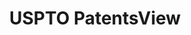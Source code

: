 ---
layout: default
bigquery: https://console.cloud.google.com/bigquery?p=patents-public-data&d=patentsview&page=dataset
citation: Attribution should be given to PatentsView for use, distribution, or derivative
  works.
code: https://github.com/CSSIP-AIR/PatentsView-Code-Snippets/
contributors: USPTO
cost: None
description: 'PatentsView includes US patent data including raw data (summaries, applications,
  pregrant applications), disambugations of inventors and assignees, and inventor
  gender estimates.  Also foreign priority data, # of figures and sheets, and government
  interest statements.'
documentation: https://patentsview.org/query/builder-faqs
last_edit: 04/11/2022, 11:23:57
location: https://patentsview.org/
maintained_by: USPTO
record_creation_timestamp: 12/2/2020 17:20:46
schema_fields:
- level_three
- classification_value
- f371_date
- kind
- subclass_id
- disamb_inventor_id_20200331
- organization
- symbol_position
- disamb_inventor_id_20170307
- term_grant
- ipc_class
- group_id
- name_first
- disamb_inventor_id_20200630
- term_disclaimer
- _371_date
- disamb_assignee_id_20181127
- role
- sector_title
- num_claims
- assignee_id
- country_transformed
- subgroup_id
- citation_id
- rule_47
- state
- organization_id
- deceased
- latitude
- id
- disamb_inventor_id_20191231
- location_id
- disamb_assignee_id_20191008
- f102_date
- length
- subclass
- publication_number
- level_two
- disamb_assignee_id_20200929
- disamb_assignee_id_20191231
- patent_id
- dependent
- level_one
- disamb_inventor_id_20171003
- main_group
- disamb_inventor_id_20171226
- disamb_assignee_id_20200331
- classification_level
- text
- title
- classification_status
- rel_id
- type
- disamb_assignee_id_20200630
- disamb_inventor_id_20180528
- reldocno
- num_figures
- rawassignee_id
- disamb_assignee_id_20190820
- disclaimer_date
- rawlocation_id
- category
- ipc_version_indicator
- filename
- uuid
- disamb_inventor_id_20200929
- term_extension
- lawyer_id
- disamb_inventor_id_20170808
- state_fips
- disamb_inventor_id_20181127
- num_sheets
- action_date
- county_fips
- city
- application_id
- sequence
- disamb_inventor_id_20201229
- male
- longitude
- attribution_status
- date
- relkind
- county
- withdrawn
- num
- subsection_id
- disamb_inventor_id_20191008
- number
- applicant_type
- name_last
- category_id
- status
- field_id
- exemplary
- disamb_assignee_id_20190312
- subcategory_id
- contract_award_number
- field_title
- rawinventor_id
- country
- inventor_id
- abstract
- name
- classification_data_source
- section
- doc_type
- doctype
- _102_date
- group
- male_flag
- mainclass_id
- latlong
- series_code
- gi_statement
- designation
- variety
- disamb_inventor_id_20190312
- disamb_inventor_id_20190820
- latin_name
- subgroup
- lapse_of_patent
- section_id
- lname
- fname
shortname: patentsview
tags:
- disambiguation
- United States
- gender
terms_of_use: Creative Commons Attribution 4.0 International License.
timeframe: 1963-1999
title: USPTO PatentsView
uuid: cf1780b1-e265-4e49-8d1d-83b9cfe0fd9a
---